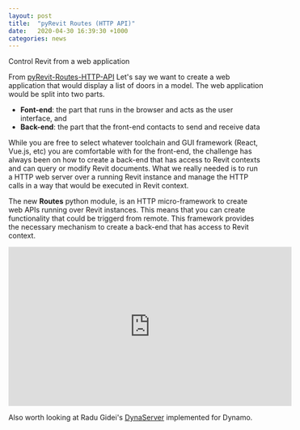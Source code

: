 ```yaml
---
layout: post
title:  "pyRevit Routes (HTTP API)"
date:   2020-04-30 16:39:30 +1000
categories: news
---
```


Control Revit from a web application

From [pyRevit-Routes-HTTP-API](https://www.notion.so/pyRevit-Routes-HTTP-API-79ef6d4a77b04aca9be6f4e46ffa728e)
Let's say we want to create a web application that would display a list of doors in a model. The web application would be split into two parts.

- **Font-end**: the part that runs in the browser and acts as the user interface, and
- **Back-end**: the part that the front-end contacts to send and receive data

While you are free to select whatever toolchain and GUI framework (React, Vue.js, etc) you are comfortable with for the front-end, the challenge has always been on how to create a back-end that has access to Revit contexts and can query or modify Revit documents. What we really needed is to run a HTTP web server over a running Revit instance and manage the HTTP calls in a way that would be executed in Revit context.

The new **Routes** python module, is an HTTP micro-framework to create web APIs running over Revit instances. This means that you can create functionality that could be triggerd from remote. This framework provides the necessary mechanism to create a back-end that has access to Revit context.

<iframe width="560" height="315" src="https://www.youtube.com/embed/rUCM0pJz5Zw" frameborder="0" allow="accelerometer; autoplay; encrypted-media; gyroscope; picture-in-picture" allowfullscreen></iframe>

Also worth looking at Radu Gidei's [DynaServer](https://github.com/radumg/DynaServer) implemented for Dynamo.